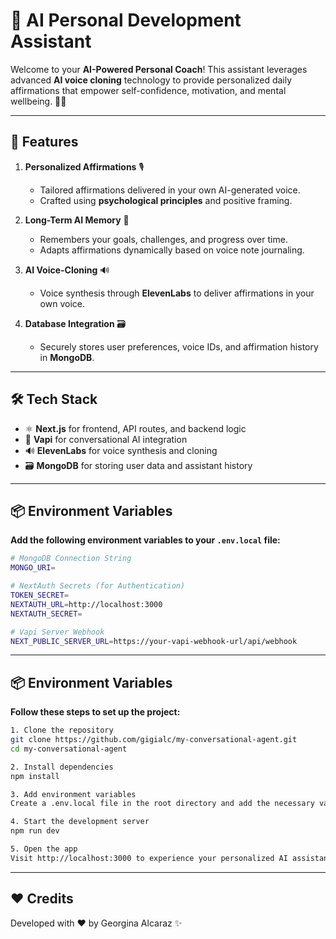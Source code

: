 # 🧘 **AI Personal Development Assistant**

Welcome to your **AI-Powered Personal Coach**! This assistant leverages advanced **AI voice cloning** technology to provide personalized daily affirmations that empower self-confidence, motivation, and mental wellbeing. 🧠💡  

---

## 🌟 **Features**

1. **Personalized Affirmations** 🎙️  
   - Tailored affirmations delivered in your own AI-generated voice.  
   - Crafted using **psychological principles** and positive framing.  

2. **Long-Term AI Memory** 📓  
   - Remembers your goals, challenges, and progress over time.  
   - Adapts affirmations dynamically based on voice note journaling.  

3. **AI Voice-Cloning** 🔊  
   - Voice synthesis through **ElevenLabs** to deliver affirmations in your own voice.  

4. **Database Integration** 🗃️  
   - Securely stores user preferences, voice IDs, and affirmation history in **MongoDB**.  

---

## 🛠️ **Tech Stack**

- ⚛️ **Next.js** for frontend, API routes, and backend logic  
- 🤖 **Vapi** for conversational AI integration  
- 🔊 **ElevenLabs** for voice synthesis and cloning  
- 🗃️ **MongoDB** for storing user data and assistant history  

---

## 📦 **Environment Variables**  
**Add the following environment variables to your `.env.local` file:**

```bash
# MongoDB Connection String
MONGO_URI=

# NextAuth Secrets (for Authentication)
TOKEN_SECRET=
NEXTAUTH_URL=http://localhost:3000
NEXTAUTH_SECRET=

# Vapi Server Webhook
NEXT_PUBLIC_SERVER_URL=https://your-vapi-webhook-url/api/webhook
```

---

## 📦 **Environment Variables**
**Follow these steps to set up the project:**

```bash
1. Clone the repository
git clone https://github.com/gigialc/my-conversational-agent.git
cd my-conversational-agent

2. Install dependencies
npm install

3. Add environment variables
Create a .env.local file in the root directory and add the necessary variables.

4. Start the development server
npm run dev

5. Open the app
Visit http://localhost:3000 to experience your personalized AI assistant.
```

---
## ❤️  **Credits**
Developed with ❤️ by Georgina Alcaraz ✨



